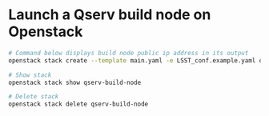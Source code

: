 # Launch a Qserv build node on Openstack

```bash
# Command below displays build node public ip address in its output 
openstack stack create --template main.yaml -e LSST_conf.example.yaml qserv-build-node

# Show stack
openstack stack show qserv-build-node

# Delete stack
openstack stack delete qserv-build-node
```
